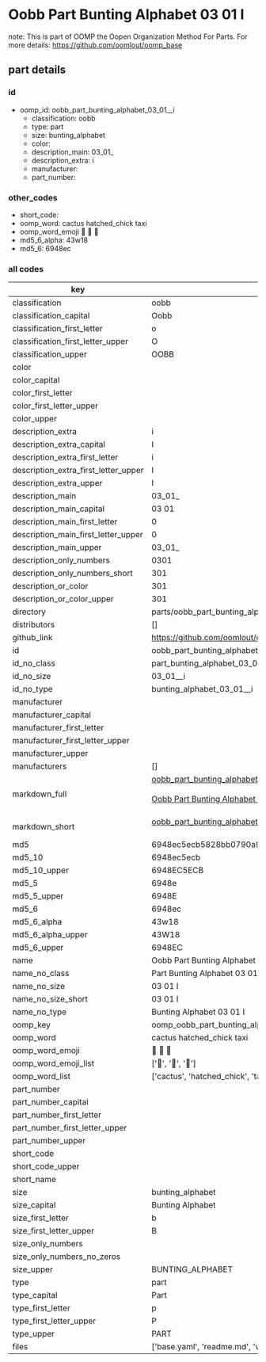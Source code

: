 # Oobb Part Bunting Alphabet 03 01  I  

note: This is part of OOMP the Oopen Organization Method For Parts. For more details: https://github.com/oomlout/oomp_base

##  part details





### id
* oomp_id: oobb_part_bunting_alphabet_03_01__i
  * classification: oobb
  * type: part
  * size: bunting_alphabet
  * color: 
  * description_main: 03_01_
  * description_extra: i
  * manufacturer: 
  * part_number: 

### other_codes
* short_code: 
* oomp_word: cactus hatched_chick taxi
* oomp_word_emoji :cactus: :hatched_chick: :taxi:
* md5_6_alpha: 43w18
* md5_6: 6948ec

### all codes 
| key | value |  
| --- | --- |  
| classification | oobb |  
| classification_capital | Oobb |  
| classification_first_letter | o |  
| classification_first_letter_upper | O |  
| classification_upper | OOBB |  
| color |  |  
| color_capital |  |  
| color_first_letter |  |  
| color_first_letter_upper |  |  
| color_upper |  |  
| description_extra | i |  
| description_extra_capital | I |  
| description_extra_first_letter | i |  
| description_extra_first_letter_upper | I |  
| description_extra_upper | I |  
| description_main | 03_01_ |  
| description_main_capital | 03 01  |  
| description_main_first_letter | 0 |  
| description_main_first_letter_upper | 0 |  
| description_main_upper | 03_01_ |  
| description_only_numbers | 0301 |  
| description_only_numbers_short | 301 |  
| description_or_color | 301 |  
| description_or_color_upper | 301 |  
| directory | parts/oobb_part_bunting_alphabet_03_01__i |  
| distributors | [] |  
| github_link | https://github.com/oomlout/oomlout_oomp_part_src/tree/main/parts/oobb_part_bunting_alphabet_03_01__i/working |  
| id | oobb_part_bunting_alphabet_03_01__i |  
| id_no_class | part_bunting_alphabet_03_01__i |  
| id_no_size | 03_01__i |  
| id_no_type | bunting_alphabet_03_01__i |  
| manufacturer |  |  
| manufacturer_capital |  |  
| manufacturer_first_letter |  |  
| manufacturer_first_letter_upper |  |  
| manufacturer_upper |  |  
| manufacturers | [] |  
| markdown_full | [oobb_part_bunting_alphabet_03_01__i](https://github.com/oomlout/oomlout_oomp_part_src/tree/main/parts/oobb_part_bunting_alphabet_03_01__i/working)<br>[](https://github.com/oomlout/oomlout_oomp_part_src/tree/main/parts/oobb_part_bunting_alphabet_03_01__i/working)<br>[Oobb Part Bunting Alphabet 03 01  I](https://github.com/oomlout/oomlout_oomp_part_src/tree/main/parts/oobb_part_bunting_alphabet_03_01__i/working)<br><br> |  
| markdown_short | [oobb_part_bunting_alphabet_03_01__i](https://github.com/oomlout/oomlout_oomp_part_src/tree/main/parts/oobb_part_bunting_alphabet_03_01__i/working)<br><br> |  
| md5 | 6948ec5ecb5828bb0790a97157fef9ba |  
| md5_10 | 6948ec5ecb |  
| md5_10_upper | 6948EC5ECB |  
| md5_5 | 6948e |  
| md5_5_upper | 6948E |  
| md5_6 | 6948ec |  
| md5_6_alpha | 43w18 |  
| md5_6_alpha_upper | 43W18 |  
| md5_6_upper | 6948EC |  
| name | Oobb Part Bunting Alphabet 03 01  I |  
| name_no_class | Part Bunting Alphabet 03 01  I |  
| name_no_size | 03 01  I |  
| name_no_size_short | 03 01  I |  
| name_no_type | Bunting Alphabet 03 01  I |  
| oomp_key | oomp_oobb_part_bunting_alphabet_03_01__i |  
| oomp_word | cactus hatched_chick taxi |  
| oomp_word_emoji | :cactus: :hatched_chick: :taxi: |  
| oomp_word_emoji_list | [':cactus:', ':hatched_chick:', ':taxi:'] |  
| oomp_word_list | ['cactus', 'hatched_chick', 'taxi'] |  
| part_number |  |  
| part_number_capital |  |  
| part_number_first_letter |  |  
| part_number_first_letter_upper |  |  
| part_number_upper |  |  
| short_code |  |  
| short_code_upper |  |  
| short_name |  |  
| size | bunting_alphabet |  
| size_capital | Bunting Alphabet |  
| size_first_letter | b |  
| size_first_letter_upper | B |  
| size_only_numbers |  |  
| size_only_numbers_no_zeros |  |  
| size_upper | BUNTING_ALPHABET |  
| type | part |  
| type_capital | Part |  
| type_first_letter | p |  
| type_first_letter_upper | P |  
| type_upper | PART |  
| files | ['base.yaml', 'readme.md', 'working.json', 'working.yaml'] |  
